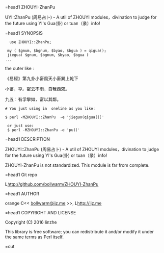 
=head1 ZHOUYI-ZhanPu
 
UYI::ZhanPu (周易占卜) - A util of ZHOUYI modules，divination to judge for the future using YI's Gua(卦) or tuan（彖）info!
 
 
=head1 SYNOPSIS
 
      use ZHOUYI::ZhanPu;
     
     my ( $gnum, $bgnum, $byao, $bgua ) = qigua();
     jiegua( $gnum, $bgnum, $byao, $bgua )
    ...

 the outer like :

《易經》第九卦小畜風天小畜巽上乾下

 小畜，亨。密云不雨，自我西郊。


 九五：有孚攣如，富以其鄰。
    
    # You just using in  oneline as you like:

    $ perl -MZHOUYI::ZhanPu  -e 'jieguo(qigua())'
    
     or just use:  
     $ perl -MZHOUYI::ZhanPu -e 'pu()'
 
=head1 DESCRIPTION
 
  ZHOUYI::ZhanPu (周易占卜) - A util of ZHOUYI modules，divination to judge for the future using YI's Gua(卦) or tuan（彖）info!
 
  ZHOUYI-ZhanPu  is not standardized. This module is far from complete.
 
 

=head1 Git repo
 
  L<http://github.com/bollwarm/ZHOUYI-ZhanPu>
 
=head1 AUTHOR
 
  orange C<< <bollwarm@ijz.me> >>, L<http://ijz.me>
 
=head1 COPYRIGHT AND LICENSE
 
Copyright (C) 2016 linzhe
 
This library is free software; you can redistribute it and/or modify
it under the same terms as Perl itself.
 
 
=cut

